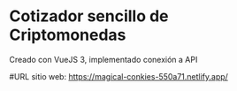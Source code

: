 # Cotizador sencillo de Criptomonedas

Creado con VueJS 3, implementado conexión a API

#URL sitio web:
<a target="_blank">https://magical-conkies-550a71.netlify.app/</a>
